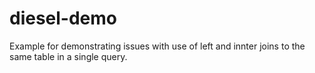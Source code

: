 # diesel-demo

Example for demonstrating issues with use of left and innter joins to the same table in a single
query.
